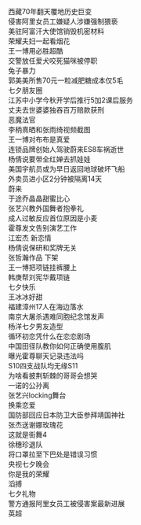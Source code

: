 西藏70年翻天覆地历史巨变  
侵害阿里女员工嫌疑人涉嫌强制猥亵  
美驻阿富汗大使馆销毁机密材料  
荣耀夫妇一起看烟花  
王一博用必胜超酷  
交警放任爱犬咬死猫咪被停职  
兔子暴力  
郭美美所售70元一粒减肥糖成本仅5毛  
七夕朋友圈  
江苏中小学今秋开学后推行5加2课后服务  
丈夫去世婆婆独吞百万赔款获刑  
恶魔法官  
李柄熹晒和张雨绮视频截图  
王一博对布布是真爱  
连锁品牌创始人驾驶蔚来ES8车祸逝世  
杨倩说要带全红婵去抓娃娃  
美国宇航员或为早日返回地球破坏飞船  
外卖员进小区2分钟被隔离14天  
蔚来  
于途乔晶晶甜蜜比心  
张艺兴教外国舞者抱拳礼  
成人过敏反应首位原因是小麦  
霍尊发文告别演艺工作  
江宏杰 新恋情  
杨倩说保研和奖牌无关  
张哲瀚作品 下架  
王一博把项链挂裤腰上  
韩庚帮刘宪华戴项链  
七夕快乐  
王冰冰好甜  
福建漳州17人在海边落水  
南京大屠杀遇难同胞纪念馆发声  
杨洋七夕男友造型  
循环初恋凭什么在恋恋剧场  
中国田径队教你如何正确使用腹肌  
曝光霍尊聊天记录违法吗  
S10四支战队均无缘S11  
为啥看披荆斩棘的哥哥会想哭  
一诺的公孙离  
张艺兴locking舞台  
换乘恋爱  
国防部回应日本防卫大臣参拜靖国神社  
张杰送谢娜玫瑰花  
这就是街舞4  
徐穗珍退队  
将口罩拉至下巴处是错误习惯  
央视七夕晚会  
你是我的荣耀  
滔搏  
七夕礼物  
警方通报阿里女员工被侵害案最新进展  
英超  
